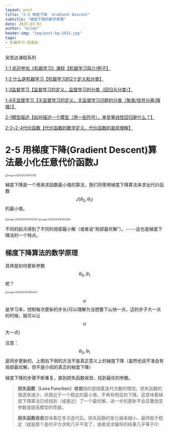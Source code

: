 ```yaml
---
layout: post
title: "2-5 梯度下降  Gradient Descent"
subtitle: "梯度下降的数学原理"
date: 2025-03-02
author: "Hilda"
header-img: "img/post-bg-2015.jpg"
tags:
- 机器学习-吴恩达
---
```



<script type="text/javascript"
        src="https://cdnjs.cloudflare.com/ajax/libs/mathjax/2.7.5/MathJax.js?config=TeX-AMS-MML_SVG">
</script>


吴恩达课程系列

[1-1 欢迎参加《机器学习》课程【机器学习简介/例子】](https://kirsten-1.github.io/2025/02/28/%E5%90%B4%E6%81%A9%E8%BE%BEML1-1/)

[1-2 什么是机器学习【机器学习的2个定义和分类】](https://kirsten-1.github.io/2025/03/01/%E5%90%B4%E6%81%A9%E8%BE%BEML1-2/)

[1-3监督学习【监督学习的定义，监督学习的分类（回归与分类）】](https://kirsten-1.github.io/2025/03/01/%E5%90%B4%E6%81%A9%E8%BE%BE1-3/)

[1-4无监督学习【无监督学习的定义，无监督学习问题的分类（聚类/信号分离/降维）】](https://kirsten-1.github.io/2025/03/02/%E5%90%B4%E6%81%A9%E8%BE%BEML1-4%E9%9D%9E%E7%9B%91%E7%9D%A3%E5%AD%A6%E4%B9%A0/)

[2-1模型描述【如何描述一个模型（用一些符号），单变量线性回归是什么？】](https://kirsten-1.github.io/2025/03/02/%E5%90%B4%E6%81%A9%E8%BE%BEML2-1/)

[2-2~2-4代价函数【代价函数的数学定义、代价函数的直观理解】](https://kirsten-1.github.io/2025/03/02/%E5%90%B4%E6%81%A9%E8%BE%BEML2-2to2-4/)

# 2-5 用梯度下降(Gradient Descent)算法最小化任意代价函数J

<img src="https://wechat01.oss-cn-hangzhou.aliyuncs.com/img/image-20250302141137310.png" alt="image-20250302141137310" style="zoom:50%;" />



梯度下降是一个用来求函数最小值的算法，我们将使用梯度下降算法来求出代价函数$$J(\theta_0, \theta_1)$$的最小值。

<img src="https://wechat01.oss-cn-hangzhou.aliyuncs.com/img/image-20250302141432078.png" alt="image-20250302141432078" style="zoom:50%;" />

<img src="https://wechat01.oss-cn-hangzhou.aliyuncs.com/img/image-20250302141453264.png" alt="image-20250302141453264" style="zoom:50%;" />

不同的起点得到了不同的局部最小解（或者说“局部最优解”）。-----这也是梯度下降法的一个特点。

## 梯度下降算法的数学原理

具体是如何更新参数 $$\theta_0, \theta_1$$呢？

<img src="https://wechat01.oss-cn-hangzhou.aliyuncs.com/img/image-20250302153654327.png" alt="image-20250302153654327" style="zoom:50%;" />

$$\alpha$$是学习率，控制每次更新的步长(可以理解为当想要下山快一点，迈的步子大一点的时候，就可以让$$\alpha$$大一点)

注意： $$\theta_0, \theta_1$$是同步更新的，上图右下侧的方法不是真正意义上的梯度下降（虽然也说不准会有局部最优解，但不是介绍的真正的梯度下降）

梯度下降的步骤不断重复，直到损失函数收敛，找到最优的参数。

> **损失函数（Loss Function）收敛**指的是随着迭代次数的增加，损失函数的值逐渐减少，并趋近于一个稳定的最小值，不再有明显的下降。这意味着梯度下降算法已经找到（或接近）了一个最优解，进一步的更新不会显著改变参数或提高模型的性能。
>
> **损失函数收敛**意味着在多次迭代后，损失函数的变化越来越小，最终趋于稳定（就是那个差的平方求和几乎不变了，或者说求偏导的结果几乎等于0）





























